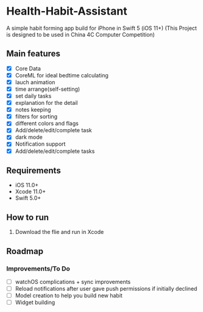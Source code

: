 # Health-Habit-Assistant

A simple habit forming app build for iPhone in Swift 5 (iOS 11+)
(This Project is designed to be used in China 4C Computer Competition)

## Main features
- [x] Core Data 
- [x] CoreML for ideal bedtime calculating 
- [x] lauch animation 
- [x] time arrange(self-setting)
- [x] set daily tasks
- [x] explanation for the detail
- [x] notes keeping
- [x] filters for sorting
- [x] different colors and flags 
- [x] Add/delete/edit/complete task
- [x] dark mode
- [x] Notification support
- [x] Add/delete/edit/complete tasks
## Requirements
 - iOS 11.0+
 - Xcode 11.0+
 - Swift 5.0+

## How to run

1. Download the flie and run in Xcode

## Roadmap
 
### Improvements/To Do
- [ ] watchOS complications + sync improvements
- [ ] Reload notifications after user gave push permissions if initially declined 
- [ ] Model creation to help you build new habit
- [ ] Widget building
